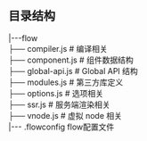 ## 目录结构
|---flow  
  ├── compiler.js        # 编译相关  
  ├── component.js       # 组件数据结构  
  ├── global-api.js      # Global API 结构  
  ├── modules.js         # 第三方库定义  
  ├── options.js         # 选项相关  
  ├── ssr.js             # 服务端渲染相关  
  ├── vnode.js           # 虚拟 node 相关  
|--- .flowconfig flow配置文件